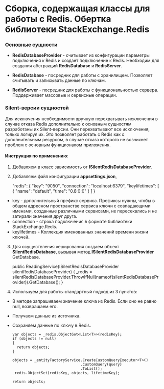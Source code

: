 # Сборка, содержащая классы для работы с Redis. Обертка библиотеки StackExchange.Redis

### Основные сущности

* **RedisDatabaseProvider** - считывает из конфигурации параметры подключения к Redis и создает подключение к Redis. Необходим для создания абстракций **RedisDatabase** и **RedisServer**.

* **RedisDatabase** - посредник для работы с хранилищем. Позволяет считывать и записывать данные по ключам. 

* **RedisServer** - посредник для работы с функциональностью сервера. Поддерживает массовые и сервисные операции.

### Silent-версии сущностей

Для исключения необходимости вручную перехватывать исключения в случае отказа Redis дополнительно к основным сущностям разработаны их Silent-версии. Они перехватывают все исключения, только логируя их. Это позволяет работать с Redis как с дополнительным ресурсом, в случае отказа которого не возникнет проблем с основным функционалом приложения.

#### Инструкция по применению:

1.  Добавляем в класс зависимость от **ISilentRedisDatabaseProvider**.
2.  Добавляем файл конфигурации **appsettings.json**,  

	"redis": {
      "key": "9050",
      "connection": "localhost:6379",
      "keylifetimes": [
        {
          "name": "default",
          "time": "0.8:0:0"
        }
      ]
    }

* key - дополнительный префикс сервиса. Префиксы нужны, чтобы в общем адресном пространстве сервиса ключи с совпадающими именами, созданные различными сервисами, не пересекались и не затирали значения друг друга.
* connection - строка подключения в формате библиотеки StackExchange.Redis.
* keylifetimes - Коллекция именованных значений времени жизни ключей.

3.  Для осуществления кеширования создаем объект **SilentRedisDatabase**, вызывая метод **ISilentRedisDatabaseProvider** GetDatabase.

    public ReadingService(ISilentRedisDatabaseProvider silentRedisDatabaseProvider)
    {
      _redis = silentRedisDatabaseProvider.ThrowIfNull(nameof(silentRedisDatabaseProvider)).GetDatabase();
    }

4.  Используем для работы стандартный подход из 3 пунктов:

* В методе запрашиваем значение ключа из Redis. Если оно не равно null, возвращаем его. 
* Получаем данные из источника. 
* Сохраняем данные по ключу в Redis.

      var objects = _redis.ObjectGet<List<T>>(redisKey);
      if (objects != null)
      {
        return objects;
      }

      objects = _entityFactoryService.CreateCustomQueryExecutor<T>()
                                     .CustomQuery(query)
                                     .ToList();
      _redis.ObjectSet(redisKey, objects, lifetimeKey);

      return objects;